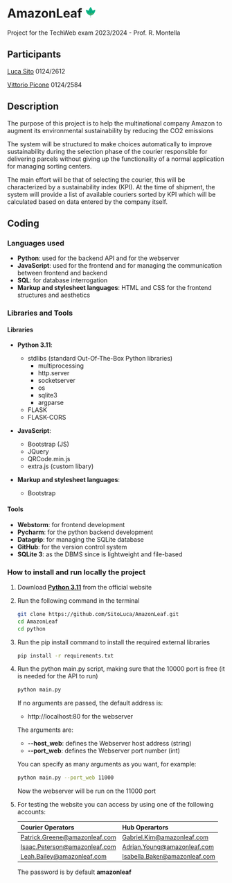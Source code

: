# AmazonLeaf <img src="https://raw.githubusercontent.com/SitoLuca/AmazonLeaf/master/Pages/IMG/AmazonLeaflogo-transformed-min.webp?token=GHSAT0AAAAAACJHRM6YOIXII3467BGSIRS6ZMEJUVA" alt="drawing" width="5%"/>

Project for the TechWeb exam 2023/2024 - Prof. R. Montella  

## Participants
[Luca Sito](https://www.linkedin.com/in/luca-sito-94a2b2229/) 0124/2612

[Vittorio Picone](https://www.linkedin.com/in/vittorio-picone-916319168/) 0124/2584

## Description
The purpose of this project is to help the multinational company Amazon to augment its environmental sustainability by reducing the CO2 emissions

The system will be structured to make choices automatically to improve sustainability during the selection phase of the courier responsible for delivering parcels without giving up the functionality of a normal application for managing sorting centers. 

The main effort will be that of selecting the courier, this will be characterized by a sustainability index (KPI).
At the time of shipment, the system will provide a list of available couriers sorted by KPI which will be calculated based on data entered by the company itself.

## Coding
### Languages used
- **Python**: 
    used for the backend API and for the webserver
- **JavaScript**:
    used for the frontend and for managing the communication between frontend and backend 
- **SQL**:
    for database interrogation
- **Markup and stylesheet languages**:
    HTML and CSS for the frontend structures and aesthetics
### Libraries and Tools
#### Libraries
- **Python 3.11**:
    - stdlibs (standard Out-Of-The-Box Python libraries)
      -  multiprocessing
      - http.server
      - socketserver
      - os
      - sqlite3
      - argparse
    - FLASK
    - FLASK-CORS

- **JavaScript**:
  - Bootstrap (JS)
  - JQuery
  - QRCode.min.js
  - extra.js (custom libary)

- **Markup and stylesheet languages**:
    - Bootstrap

#### Tools
- **Webstorm**:
  for frontend development
- **Pycharm**:
  for the python backend development
- **Datagrip**:
  for managing the SQLite database
- **GitHub**:
  for the version control system
- **SQLite 3**:
  as the DBMS since is lightweight and file-based

### How to install and run locally the project
1. Download **[Python 3.11](https://www.python.org/downloads/release/python-3110/)** from the official website
2. Run the following command in the terminal
    ```bash
   git clone https://github.com/SitoLuca/AmazonLeaf.git
   cd AmazonLeaf
   cd python
    ```
3. Run the pip install command to install the required external libraries 
    ```bash
    pip install -r requirements.txt
    ```
4. Run the python main.py script, making sure that the 10000 port is free (it is needed for the API to run)
    ```bash
    python main.py
    ```
   If no arguments are passed, the default address is:
    - http://localhost:80 for the webserver
   
   The arguments are:
   - **--host_web**: defines the Webserver host address (string)
   - **--port_web**: defines the Webserver port number (int)

   You can specify as many arguments as you want, for example:
    ```bash
    python main.py --port_web 11000
    ```
    Now the webserver will be run on the 11000 port
5. For testing the website you can access by using one of the following accounts:

   | Courier Operators             | Hub Operartors                |
   |-------------------------------|-------------------------------|
   | Patrick.Greene@amazonleaf.com | Gabriel.Kim@amazonleaf.com    |
   | Isaac.Peterson@amazonleaf.com | Adrian.Young@amazonleaf.com   |
   | Leah.Bailey@amazonleaf.com    | Isabella.Baker@amazonleaf.com |

    The password is by default **amazonleaf**

